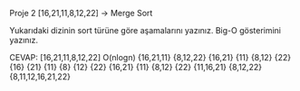 Proje 2
[16,21,11,8,12,22] -> Merge Sort

Yukarıdaki dizinin sort türüne göre aşamalarını yazınız.
Big-O gösterimini yazınız.

CEVAP: 
[16,21,11,8,12,22] O(nlogn)
{16,21,11} {8,12,22} 
{16,21} {11} {8,12} {22} 
{16} {21} {11} {8} {12} {22} 
{16,21} {11} {8,12} {22} 
{11,16,21} {8,12,22} 
{8,11,12,16,21,22} 